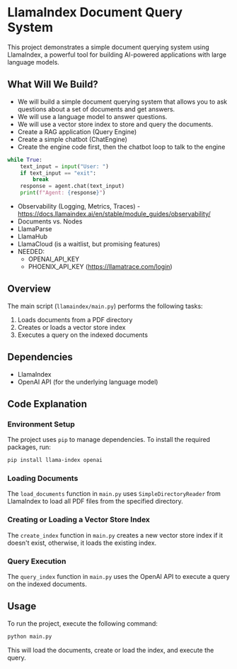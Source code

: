 
# LlamaIndex Document Query System

This project demonstrates a simple document querying system using LlamaIndex, a powerful tool for building AI-powered applications with large language models.

## What Will We Build?

- We will build a simple document querying system that allows you to ask questions about a set of documents and get answers.
- We will use a language model to answer questions.
- We will use a vector store index to store and query the documents.
- Create a RAG application (Query Engine)
- Create a simple chatbot (ChatEngine)
- Create the engine code first, then the chatbot loop to talk to the engine
```python
while True:
    text_input = input("User: ")
    if text_input == "exit":
        break
    response = agent.chat(text_input)
    print(f"Agent: {response}")
```
- Observability (Logging, Metrics, Traces) - https://docs.llamaindex.ai/en/stable/module_guides/observability/
- Documents vs. Nodes
- LlamaParse
- LlamaHub
- LlamaCloud (is a waitlist, but promising features)
- NEEDED:
    - OPENAI_API_KEY
    - PHOENIX_API_KEY (https://llamatrace.com/login)


## Overview

The main script (`llamaindex/main.py`) performs the following tasks:

1. Loads documents from a PDF directory
2. Creates or loads a vector store index
3. Executes a query on the indexed documents

## Dependencies

- LlamaIndex
- OpenAI API (for the underlying language model)

## Code Explanation
### Environment Setup

The project uses `pip` to manage dependencies. To install the required packages, run:

```bash
pip install llama-index openai
```

### Loading Documents

The `load_documents` function in `main.py` uses `SimpleDirectoryReader` from LlamaIndex to load all PDF files from the specified directory.

### Creating or Loading a Vector Store Index

The `create_index` function in `main.py` creates a new vector store index if it doesn't exist, otherwise, it loads the existing index.

### Query Execution

The `query_index` function in `main.py` uses the OpenAI API to execute a query on the indexed documents.

## Usage

To run the project, execute the following command:

```bash
python main.py
```

This will load the documents, create or load the index, and execute the query.


